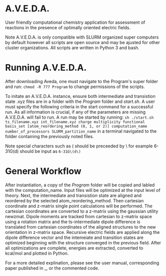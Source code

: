 # A.V.E.D.A.
User friendly computational chemistry application for assessment of reactions in the presence of optimally oriented electric fields.

Note A.V.E.D.A. is only compatible with SLURM organized super computers by default however all scripts are open source and may be ajusted for other cluster organizations. All scripts are written in Python 3 and bash.

# Running A.V.E.D.A. 
After downloading Aveda, one must navigate to the Program's super folder and run:
```chmod -R 777 Program```
to change permissions of the scripts.

To initate an A.V.E.D.A. instance, ensure both intermediate and transistion state .xyz files are in a folder with the *Program* folder and *start.sh*. A user must specify the following criteria in the start command for a successful run. As all information is crucial, if any of the parameters are missing A.V.E.D.A. will fail to run. A run may be started by running: ```sh ./start.sh ts_filename.xyz int_filename.xyz charge multiplicity functional basis_set [atom_reordering_method (0, 1, or 2)] computation_name number_of_processors SLURM_partition_name``` in a terminal navigated to the folder containing the previously noted files.

Note special characters such as ( should be preceeded by \ for example 6-31G(d) should be input as ```6-31G\(d\)```

# General Workflow 
After instantiation, a copy of the *Program* folder will be copied and labled with the computation_name. Input files will be optimized at the input level of theory. Next, the intermediate and transistion state are aligned and reordered by the selected atom_reordering_method. Then cartesian coordinate and z-matrix single point calculations will be performed. The cartesian coordinates are converted to a z-matrix using the gaussian utility newzmat. Dipole moments are tracked from cartesian to z-matrix space using a rotation matrix and the ts-intermediate dipole difference is translated from cartesian coordinates of the aligned structures to the new orientation in z-matrix space. Recursive electric fields are applied along the dipole difference vector and the intemeiate and transition states are optimized beginning with the structure converged in the previous field. After all optimizations are complete, energies are extracted, converted to kcal/mol and plotted in Python.

For a more detailed explination, please see the user manual, corresponding paper published in _, or the commented code.
